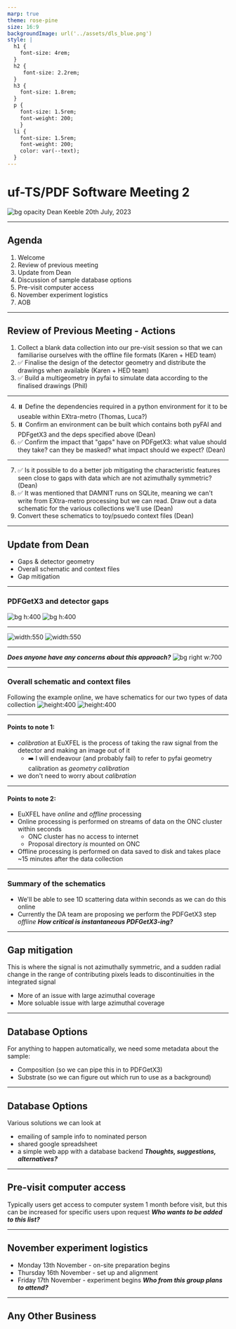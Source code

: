 ```yaml
---
marp: true
theme: rose-pine
size: 16:9
backgroundImage: url('../assets/dls_blue.png')
style: |
  h1 {
    font-size: 4rem;
  }
  h2 {
     font-size: 2.2rem; 
  }
  h3 {
    font-size: 1.8rem;
  }
  p {
    font-size: 1.5rem;
    font-weight: 200;
    }
  li {
    font-size: 1.5rem;
    font-weight: 200;
    color: var(--text);
  }
---
```

# <!--fit-->uf-TS/PDF Software Meeting 2
![bg opacity](../assets/gradient.jpeg)
Dean Keeble
20th July, 2023

---
## Agenda
1. Welcome
2. Review of previous meeting
3. Update from Dean
4. Discussion of sample database options
5. Pre-visit computer access
6. November experiment logistics
7. AOB

---
## Review of Previous Meeting - Actions
1. Collect a blank data collection into our pre-visit session so that we can familiarise ourselves with the offline file formats (Karen + HED team)
2. :white_check_mark: Finalise the design of the detector geometry and distribute the drawings when available (Karen + HED team)
3. :white_check_mark: Build a multigeometry in pyfai to simulate data according to the finalised drawings (Phil)
---
4. :pause_button: Define the dependencies required in a python environment for it to be useable within EXtra-metro (Thomas, Luca?)
5. :pause_button: Confirm an environment can be built which contains both pyFAI and PDFgetX3 and the deps specified above (Dean)
6. :white_check_mark: Confirm the impact that "gaps" have on PDFgetX3: what value should they take? can they be masked? what impact should we expect? (Dean)
---
7. :white_check_mark: Is it possible to do a better job mitigating the characteristic features seen close to gaps with data which are not azimuthally symmetric? (Dean)
8. :white_check_mark: It was mentioned that DAMNIT runs on SQLite, meaning we can't write from EXtra-metro processing but we can read. Draw out a data schematic for the various collections we'll use (Dean)
9. Convert these schematics to toy/psuedo context files (Dean)
---

## Update from Dean
- Gaps & detector geometry
- Overall schematic and context files
- Gap mitigation

---
<style scoped>section { justify-content: start; }</style>

### PDFGetX3 and detector gaps

![bg h:400](../assets/hed_detectors.png) ![bg h:400](../assets/pyfai_simulation.png)

---
![width:550](../assets/pdfgetx3.png) ![width:550](../assets/pdfgetx3_zoom.png) 

<!-- _footer: "gap is roughly 13.5 - 14.8" -->
---

___Does anyone have any concerns about this approach?___
![bg right w:700](../assets/fitted.png)

---
### Overall schematic and context files
Following the example online, we have schematics for our two types of data collection
![height:400](https://github.com/keeble/hed-context-files/raw/main/substrate.drawio.png)   ![height:400](https://github.com/keeble/hed-context-files/raw/main/sample.drawio.png) 

---

<style scoped>section { justify-content: start; }</style>

#### Points to note 1: 
- _calibration_ at EuXFEL is the process of taking the raw signal from the detector and making an image out of it
  - :arrow_right: I will endeavour (and probably fail) to refer to pyfai geometry calibration as _geometry calibration_
- we don't need to worry about _calibration_
---

<style scoped>section { justify-content: start; }</style>

#### Points to note 2: 
- EuXFEL have _online_ and _offline_ processing
- Online processing is performed on streams of data on the ONC cluster within seconds 
  - ONC cluster has no access to internet
  - Proposal directory _is_ mounted on ONC
- Offline processing is performed on data saved to disk and takes place ~15 minutes after the data collection

---
### Summary of the schematics
- We'll be able to see 1D scattering data within seconds as we can do this online
- Currently the DA team are proposing we perform the PDFGetX3 step _offline_
___How critical is instantaneous PDFGetX3-ing?___

---
## Gap mitigation
This is where the signal is not azimuthally symmetric, and a sudden radial change in the range of contributing pixels leads to discontinuities in the integrated signal
- More of an issue with large azimuthal coverage
- More soluable issue with large azimuthal coverage

---
## Database Options
For anything to happen automatically, we need some metadata about the sample: 
- Composition (so we can pipe this in to PDFGetX3)
- Substrate (so we can figure out which run to use as a background)
---
## Database Options
Various solutions we can look at
- emailing of sample info to nominated person  
- shared google spreadsheet
- a simple web app with a database backend
___Thoughts, suggestions, alternatives?___

---
## Pre-visit computer access
Typically users get access to computer system 1 month before visit, but this can be increased for specific users upon request
___Who wants to be added to this list?___

---
## November experiment logistics
- Monday 13th November - on-site preparation begins
- Thursday 16th November - set up and alignment
- Friday 17th November - experiment begins
___Who from this group plans to attend?___

---
## Any Other Business



